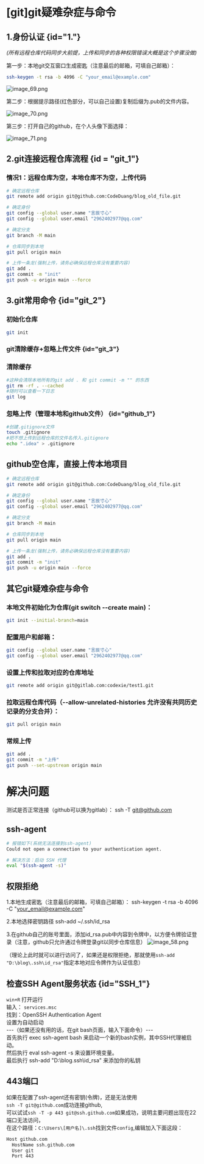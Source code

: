 # [git]git疑难杂症与命令

## 1.身份认证 {id="1."}
_(所有远程仓库代码同步大前提，上传和同步的各种权限错误大概是这个步骤没做)_ 

第一步：本地git交互窗口生成密匙（注意最后的邮箱，可填自己邮箱）：
```Bash
ssh-keygen -t rsa -b 4096 -C "your_email@example.com"
```
![image_69.png](image_69.png)

第二步：根据提示路径(红色部分，可以自己设置)复制后缀为.pub的文件内容。

![image_70.png](image_70.png)

第三步：打开自己的github，在个人头像下面选择：

![image_71.png](image_71.png)

## 2.git连接远程仓库流程 {id = "git_1"}
### 情况1：远程仓库为空，本地仓库不为空，上传代码
```Bash
# 确定远程仓库
git remote add origin git@github.com:CodeDuang/blog_old_file.git

# 确定身份
git config --global user.name "言辰寸心"
git config --global user.email "2962402977@qq.com"

# 确定分支
git branch -M main

# 仓库同步到本地
git pull origin main

# 上传一条龙(强制上传，请务必确保远程仓库没有重要内容)
git add .
git commit -m "init"
git push -u origin main --force 
```

## 3.git常用命令 {id="git_2"}
### 初始化仓库
```Bash
git init
```

### git清除缓存+忽略上传文件  {id="git_3"}
### 清除缓存
```Bash
#这种会清除本地所有的git add . 和 git commit -m "" 的东西
git rm -rf . --cached
#随时可以查看一下日志
git log
```
### 忽略上传（管理本地和github文件） {id="github_1"}
```Bash
#创建.gitignore文件
touch .gitignore
#把不想上传到远程仓库的文件名传入.gitignore
echo ".idea" > .gitignore
```

## github空仓库，直接上传本地项目
```Bash
# 确定远程仓库
git remote add origin git@github.com:CodeDuang/blog_old_file.git

# 确定身份
git config --global user.name "言辰寸心"
git config --global user.email "2962402977@qq.com"

# 确定分支
git branch -M main

# 仓库同步到本地
git pull origin main

# 上传一条龙(强制上传，请务必确保远程仓库没有重要内容)
git add .
git commit -m "init"
git push -u origin main --force 
```
## 其它git疑难杂症与命令
### 本地文件初始化为仓库(git switch --create main)：
```Bash
git init --initial-branch=main
```


### 配置用户和邮箱：
```Bash
git config --global user.name "言辰寸心"
git config --global user.email "2962402977@qq.com"
```

### 设置上传和拉取对应的仓库地址
```Bash
git remote add origin git@gitlab.com:codexie/test1.git
```

### 拉取远程仓库代码（--allow-unrelated-histories 允许没有共同历史记录的分支合并）：
```Bash
git pull origin main
```

### 常规上传
```Bash
git add .
git commit -m "上传"
git push --set-upstream origin main
```




# 解决问题
测试是否正常连接（github可以换为gitlab）：
ssh -T git@github.com

## ssh-agent

```Bash
# 报错如下(系统无法连接到ssh-agent)
Could not open a connection to your authentication agent.

# 解决方法：启动 SSH 代理
eval "$(ssh-agent -s)"
```

## 权限拒绝
1.本地生成密匙（注意最后的邮箱，可填自己邮箱）：
ssh-keygen -t rsa -b 4096 -C "your_email@example.com"

2.本地选择密钥路径
ssh-add ~/.ssh/id_rsa

3.在github自己的账号里面，添加id_rsa.pub中内容到令牌中，以方便令牌验证登录（注意，github只允许通过令牌登录git以同步仓库信息）
![image_58.png](image_58.png)

（理论上此时就可以进行访问了，如果还是权限拒绝，那就使用`ssh-add "D:\blog\.ssh\id_rsa"`指定本地对应令牌作为认证信息）

## 检查SSH Agent服务状态 {id="SSH_1"}
`win+R` 打开运行  
输入： `services.msc`  
找到：OpenSSH Authentication Agent  
设置为自动启动  
---（如果还没有用的话，在git bash页面，输入下面命令）---  
首先执行 exec ssh-agent bash 来启动一个新的bash实例，其中SSH代理被启动。  
然后执行 eval ssh-agent -s 来设置环境变量。  
最后执行 ssh-add "D:\blog\.ssh\id_rsa" 来添加你的私钥  

## 443端口
如果在配置了ssh-agent还有密钥(令牌)，还是无法使用  
`ssh -T git@github.com`成功连接github,  
可以试试`ssh -T -p 443 git@ssh.github.com`如果成功，说明主要问题出现在22端口无法访问，  
在这个路径：`C:\Users\[用户名]\.ssh`找到文件`config`,编辑加入下面这段：  
```Bash
Host github.com
  HostName ssh.github.com
  User git
  Port 443
```
